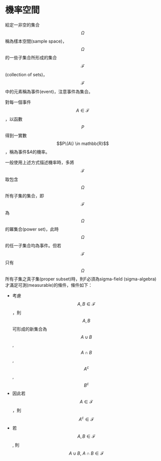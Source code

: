 # 機率空間

給定一非空的集合$$\Omega$$稱為樣本空間\(sample space\)，$$\Omega$$的一些子集合所形成的集合$$\mathcal{F}$$\(collection of sets\)，$$\mathcal{F}$$中的元素稱為事件\(event\)，注意事件為集合。

對每一個事件$$A \in \mathcal{F}$$，以函數$$P$$得到一實數 $$P\(A\) \in mathbb{R}$$，稱為事件$$A$的機率。
	

一般使用上述方式描述機率時，多將$$\mathcal{F}$$取包含$$\Omega$$所有子集的集合，即$$\mathcal{F}$$為$$\Omega$$的冪集合\(power set\)，此時$$\Omega$$的任一子集合均為事件。但若$$\mathcal{F}$$只有$$\Omega$$所有子集之真子集\(proper subset\)時，則F必須為sigma-field (sigma-algebra)才滿足可測(measurable)的條件，條件如下：
* 考慮$$ A, B \in \mathcal{F} $$，則$$A,B$$可形成的新集合為$$A \cup B$$, $$A \cap B$$, $$A^c$$, $$B^c$$
* 因此若$$A \in \mathcal{F}$$，則 $$A^c\in \mathcal{F}$$
* 若$$ A,B \in \mathcal{F}$$, 則 $$A \cup B,\ A\cap B \in \mathcal{F}$$


